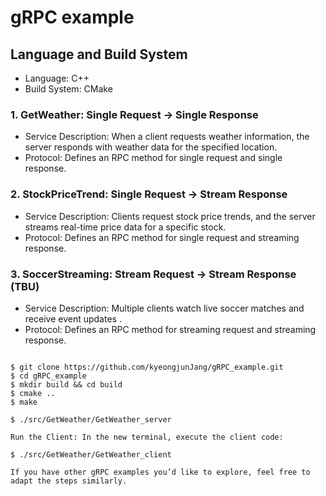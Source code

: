 gRPC example
============= 

## Language and Build System
- Language: C++
- Build System: CMake

### 1. GetWeather: Single Request → Single Response
- Service Description: When a client requests weather information, the server responds with weather data for the specified location.
- Protocol: Defines an RPC method for single request and single response.

### 2. StockPriceTrend: Single Request → Stream Response
- Service Description: Clients request stock price trends, and the server streams real-time price data for a specific stock.
- Protocol: Defines an RPC method for single request and streaming response.

### 3. SoccerStreaming: Stream Request → Stream Response (TBU)
- Service Description: Multiple clients watch live soccer matches and receive event updates .
- Protocol: Defines an RPC method for streaming request and streaming response.

<pre>
<code>
$ git clone https://github.com/kyeongjunJang/gRPC_example.git
$ cd gRPC_example
$ mkdir build && cd build
$ cmake ..
$ make

$ ./src/GetWeather/GetWeather_server

Run the Client: In the new terminal, execute the client code:

$ ./src/GetWeather/GetWeather_client 

If you have other gRPC examples you’d like to explore, feel free to adapt the steps similarly.
</code>
</pre>

